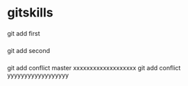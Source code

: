 # gitskills
###
git add first
###
###
git add second
###
###
git add conflict  master  xxxxxxxxxxxxxxxxxxx
git add conflict yyyyyyyyyyyyyyyyyy
###